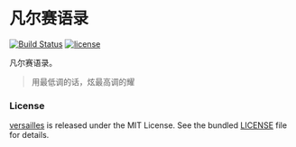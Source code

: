 # 凡尔赛语录

[![Build Status](https://github.com/justjavac/versailles/workflows/ci/badge.svg?branch=master)](https://github.com/justjavac/versailles/actions)
[![license](https://img.shields.io/github/license/justjavac/versailles)](https://github.com/justjavac/versailles/blob/master/LICENSE)

凡尔赛语录。

> 用最低调的话，炫最高调的耀

### License

[versailles](https://github.com/justjavac/versailles) is released under the MIT License. See the bundled [LICENSE](./LICENSE) file for details.
